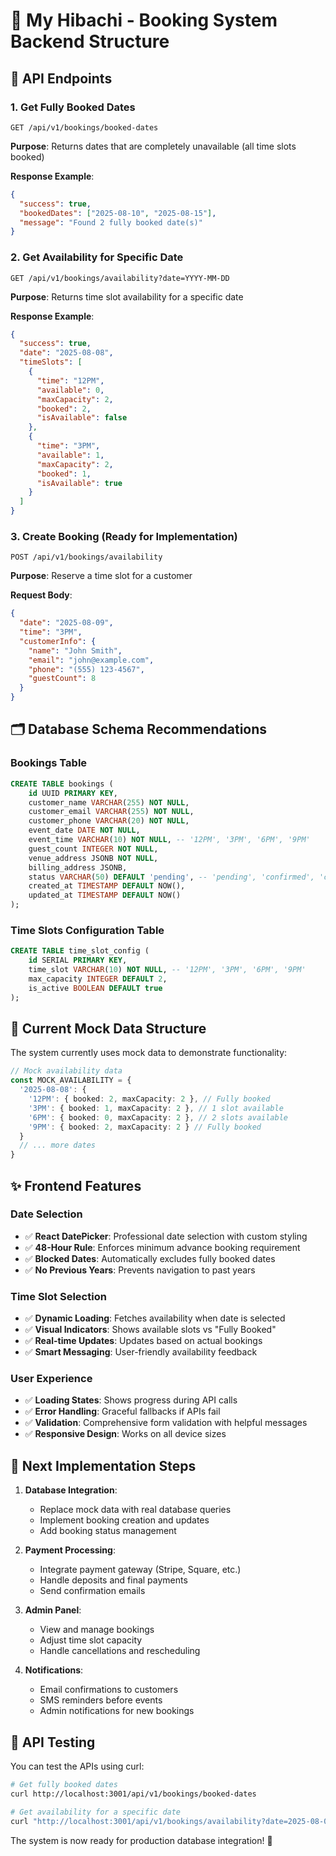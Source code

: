 # 🍱 My Hibachi - Booking System Backend Structure

## 📡 API Endpoints

### 1. Get Fully Booked Dates

```
GET /api/v1/bookings/booked-dates
```

**Purpose**: Returns dates that are completely unavailable (all time slots booked)

**Response Example**:

```json
{
  "success": true,
  "bookedDates": ["2025-08-10", "2025-08-15"],
  "message": "Found 2 fully booked date(s)"
}
```

### 2. Get Availability for Specific Date

```
GET /api/v1/bookings/availability?date=YYYY-MM-DD
```

**Purpose**: Returns time slot availability for a specific date

**Response Example**:

```json
{
  "success": true,
  "date": "2025-08-08",
  "timeSlots": [
    {
      "time": "12PM",
      "available": 0,
      "maxCapacity": 2,
      "booked": 2,
      "isAvailable": false
    },
    {
      "time": "3PM",
      "available": 1,
      "maxCapacity": 2,
      "booked": 1,
      "isAvailable": true
    }
  ]
}
```

### 3. Create Booking (Ready for Implementation)

```
POST /api/v1/bookings/availability
```

**Purpose**: Reserve a time slot for a customer

**Request Body**:

```json
{
  "date": "2025-08-09",
  "time": "3PM",
  "customerInfo": {
    "name": "John Smith",
    "email": "john@example.com",
    "phone": "(555) 123-4567",
    "guestCount": 8
  }
}
```

## 🗂️ Database Schema Recommendations

### Bookings Table

```sql
CREATE TABLE bookings (
    id UUID PRIMARY KEY,
    customer_name VARCHAR(255) NOT NULL,
    customer_email VARCHAR(255) NOT NULL,
    customer_phone VARCHAR(20) NOT NULL,
    event_date DATE NOT NULL,
    event_time VARCHAR(10) NOT NULL, -- '12PM', '3PM', '6PM', '9PM'
    guest_count INTEGER NOT NULL,
    venue_address JSONB NOT NULL,
    billing_address JSONB,
    status VARCHAR(50) DEFAULT 'pending', -- 'pending', 'confirmed', 'cancelled'
    created_at TIMESTAMP DEFAULT NOW(),
    updated_at TIMESTAMP DEFAULT NOW()
);
```

### Time Slots Configuration Table

```sql
CREATE TABLE time_slot_config (
    id SERIAL PRIMARY KEY,
    time_slot VARCHAR(10) NOT NULL, -- '12PM', '3PM', '6PM', '9PM'
    max_capacity INTEGER DEFAULT 2,
    is_active BOOLEAN DEFAULT true
);
```

## 🔧 Current Mock Data Structure

The system currently uses mock data to demonstrate functionality:

```typescript
// Mock availability data
const MOCK_AVAILABILITY = {
  '2025-08-08': {
    '12PM': { booked: 2, maxCapacity: 2 }, // Fully booked
    '3PM': { booked: 1, maxCapacity: 2 }, // 1 slot available
    '6PM': { booked: 0, maxCapacity: 2 }, // 2 slots available
    '9PM': { booked: 2, maxCapacity: 2 } // Fully booked
  }
  // ... more dates
}
```

## ✨ Frontend Features

### Date Selection

- ✅ **React DatePicker**: Professional date selection with custom styling
- ✅ **48-Hour Rule**: Enforces minimum advance booking requirement
- ✅ **Blocked Dates**: Automatically excludes fully booked dates
- ✅ **No Previous Years**: Prevents navigation to past years

### Time Slot Selection

- ✅ **Dynamic Loading**: Fetches availability when date is selected
- ✅ **Visual Indicators**: Shows available slots vs "Fully Booked"
- ✅ **Real-time Updates**: Updates based on actual bookings
- ✅ **Smart Messaging**: User-friendly availability feedback

### User Experience

- ✅ **Loading States**: Shows progress during API calls
- ✅ **Error Handling**: Graceful fallbacks if APIs fail
- ✅ **Validation**: Comprehensive form validation with helpful messages
- ✅ **Responsive Design**: Works on all device sizes

## 🚀 Next Implementation Steps

1. **Database Integration**:
   - Replace mock data with real database queries
   - Implement booking creation and updates
   - Add booking status management

2. **Payment Processing**:
   - Integrate payment gateway (Stripe, Square, etc.)
   - Handle deposits and final payments
   - Send confirmation emails

3. **Admin Panel**:
   - View and manage bookings
   - Adjust time slot capacity
   - Handle cancellations and rescheduling

4. **Notifications**:
   - Email confirmations to customers
   - SMS reminders before events
   - Admin notifications for new bookings

## 📱 API Testing

You can test the APIs using curl:

```bash
# Get fully booked dates
curl http://localhost:3001/api/v1/bookings/booked-dates

# Get availability for a specific date
curl "http://localhost:3001/api/v1/bookings/availability?date=2025-08-08"
```

The system is now ready for production database integration! 🎉
